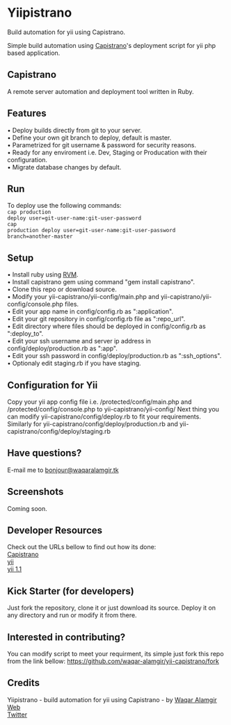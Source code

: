 Yiipistrano
==============
Build automation for yii using Capistrano.

Simple build automation using [Capistrano](http://capistranorb.com/)'s deployment script for yii php based application.


## Capistrano
A remote server automation and deployment tool written in Ruby.


## Features
 •	Deploy builds directly from git to your server.<br/>
 •	Define your own git branch to deploy, default is master.<br/>
 •	Parametrized for git username & password for security reasons.<br/>
 •	Ready for any enviroment i.e. Dev, Staging or Producation with their configuration.<br/>
 •	Migrate database changes by default.<br/>
 

## Run
To deploy use the following commands:<br/>
<code>cap production deploy user=git-user-name:git-user-password</code><br/>
<code>cap production deploy user=git-user-name:git-user-password branch=another-master</code>

 
## Setup
 •	Install ruby using [RVM](http://rvm.io/rvm/install).<br/>
 •	Install capistrano gem using command "gem install capistrano".<br/>
 •	Clone this repo or download source.<br/>
 •	Modify your yii-capistrano/yii-config/main.php and yii-capistrano/yii-config/console.php files.<br/>
 •	Edit your app name in config/config.rb as ":application".<br/>
 •	Edit your git repository in config/config.rb file as ":repo_url".<br/>
 •	Edit directory where files should be deployed in config/config.rb as ":deploy_to".<br/>
 •	Edit your ssh username and server ip address in config/deploy/production.rb as ":app".<br/>
 •	Edit your ssh password in config/deploy/production.rb as ":ssh_options".<br/>
 •	Optionaly edit staging.rb if you have staging.<br/>
 

## Configuration for Yii
Copy your yii app config file i.e. <yii-app>/protected/config/main.php and <yii-app>/protected/config/console.php to yii-capistrano/yii-config/
Next thing you can modify yii-capistrano/config/deploy.rb to fit your requirements.
Similarly for yii-capistrano/config/deploy/production.rb and yii-capistrano/config/deploy/staging.rb


## Have questions?
E-mail me to [bonjour@waqaralamgir.tk](mailto:bonjour@waqaralamgir.tk)


## Screenshots
Coming soon.


## Developer Resources
Check out the URLs bellow to find out how its done:<br/>
[Capistrano](http://capistranorb.com/)<br/>
[yii](http://yiiframework.com/)<br/>
[yii 1.1](https://github.com/yiisoft/yii/releases/tag/1.1.15)<br/>


## Kick Starter (for developers)
Just fork the repository, clone it or just download its source. Deploy it on any directory and run or modify it from there.


## Interested in contributing?
You can modify script to meet your requirment, its simple just fork this repo from the link bellow:
https://github.com/waqar-alamgir/yii-capistrano/fork


## Credits
Yiipistrano - build automation for yii using Capistrano - by [Waqar Alamgir](http://www.waqaralamgir.tk)<br/>
[Web](http://www.waqaralamgir.tk)<br/>
[Twitter](http://www.twitter.com/wajrcs)
